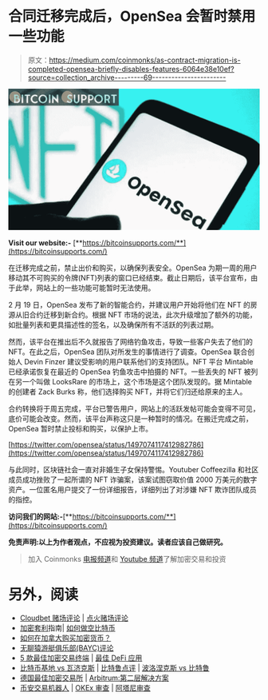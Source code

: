 # 合同迁移完成后，OpenSea 会暂时禁用一些功能

> 原文：<https://medium.com/coinmonks/as-contract-migration-is-completed-opensea-briefly-disables-features-6064e38e10ef?source=collection_archive---------69----------------------->

![](img/f6b0595f4ffd93f8975d5bed64febf8d.png)

**Visit our website:-** [**https://bitcoinsupports.com/**](https://bitcoinsupports.com/)

在迁移完成之前，禁止出价和购买，以确保列表安全。OpenSea 为期一周的用户移动其不可购买的令牌(NFT)列表的窗口已经结束。截止日期后，该平台宣布，由于此举，网站上的一些功能可能暂时无法使用。

2 月 19 日，OpenSea 发布了新的智能合约，并建议用户开始将他们在 NFT 的房源从旧合约迁移到新合约。根据 NFT 市场的说法，此次升级增加了额外的功能，如批量列表和更具描述性的签名，以及确保所有不活跃的列表过期。

然而，该平台在推出后不久就报告了网络钓鱼攻击，导致一些客户失去了他们的 NFT。在此之后，OpenSea 团队对所发生的事情进行了调查。OpenSea 联合创始人 Devin Finzer 建议受影响的用户联系他们的支持团队。NFT 平台 Mintable 已经承诺恢复在最近的 OpenSea 钓鱼攻击中拍摄的 NFT。一些丢失的 NFT 被列在另一个叫做 LooksRare 的市场上，这个市场是这个团队发现的。据 Mintable 的创建者 Zack Burks 称，他们选择购买 NFT，并将它们归还给原来的主人。

合约转换将于周五完成，平台已警告用户，网站上的活跃发帖可能会变得不可见，底价可能会改变。然而，该平台声称这只是一种暂时的情况。在搬迁完成之前，OpenSea 暂时禁止投标和购买，以保护上市。

[https://twitter.com/opensea/status/1497074117412982786](https://twitter.com/opensea/status/1497074117412982786)

与此同时，区块链社会一直对非婚生子女保持警惕。Youtuber Coffeezilla 和社区成员成功挫败了一起所谓的 NFT 诈骗案，该案试图窃取价值 2000 万美元的数字资产。一位匿名用户提交了一份详细报告，详细列出了对涉嫌 NFT 欺诈团队成员的指控。

**访问我们的网站:-**[**https://bitcoinsupports.com/**](https://bitcoinsupports.com/)

**免责声明:以上为作者观点，不应视为投资建议。读者应该自己做研究。**

> 加入 Coinmonks [电报频道](https://t.me/coincodecap)和 [Youtube 频道](https://www.youtube.com/c/coinmonks/videos)了解加密交易和投资

# 另外，阅读

*   [Cloudbet 赌场评论](https://coincodecap.com/cloudbet-casino-review) | [点火赌场评论](https://coincodecap.com/ignition-casino-review)
*   [加密套利](/coinmonks/crypto-arbitrage-guide-how-to-make-money-as-a-beginner-62bfe5c868f6)指南| [如何做空比特币](/coinmonks/how-to-short-bitcoin-568a2d0b4ae5)
*   [如何在加拿大购买加密货币？](https://coincodecap.com/how-to-buy-cryptocurrency-in-canada)
*   [无聊猿游艇俱乐部(BAYC)评论](https://coincodecap.com/bored-ape-yacht-club-bayc-review)
*   [5 款最佳加密交易终端](https://coincodecap.com/crypto-trading-terminals) | [最佳 DeFi 应用](https://coincodecap.com/best-defi-apps)
*   [比特币基地 vs 瓦济克斯](https://coincodecap.com/coinbase-vs-wazirx) | [比特鲁点评](https://coincodecap.com/bitrue-review) | [波洛涅克斯 vs 比特鲁](https://coincodecap.com/poloniex-vs-bittrex)
*   [德国最佳加密交易所](https://coincodecap.com/crypto-exchanges-in-germany) | [Arbitrum:第二层解决方案](https://coincodecap.com/arbitrum)
*   [币安交易机器人](/coinmonks/binance-trading-bots-d0d57bb62c4c) | [OKEx 审查](/coinmonks/okex-review-6b369304110f) | [阿塔尼审查](https://coincodecap.com/atani-review)